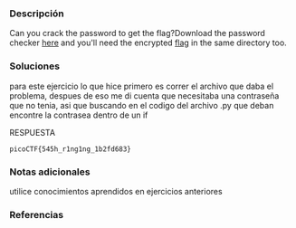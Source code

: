 ### Descripción 
Can you crack the password to get the flag?Download the password checker [here](https://artifacts.picoctf.net/c/12/level1.py) and you'll need the encrypted [flag](https://artifacts.picoctf.net/c/12/level1.flag.txt.enc) in the same directory too.
### Soluciones

para este ejercicio lo que hice primero es correr el archivo que daba el problema, despues de eso me di cuenta que necesitaba una contraseña que no tenia, asi que buscando en el codigo del archivo .py que deban encontre la contrasea dentro de un if

RESPUESTA

```
picoCTF{545h_r1ng1ng_1b2fd683}
```


### Notas adicionales 

utilice conocimientos aprendidos en ejercicios anteriores

### Referencias 
